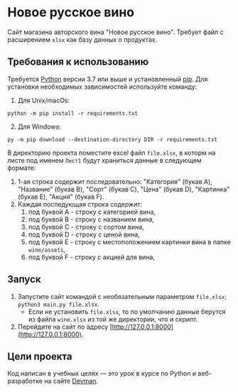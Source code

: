 # Новое русское вино

Сайт магазина авторского вина "Новое русское вино". Требует файл с расширением `xlsx` как базу данных о продуктах.

## Требования к использованию

Требуется [Python](https://www.python.org/downloads/) версии 3.7 или выше и установленный [pip](https://pip.pypa.io/en/stable/getting-started/). Для установки необходимых зависимостей используйте команду:  
1. Для Unix/macOs:
```commandline
python -m pip install -r requirements.txt
```
2. Для Windows:
```commandline
py -m pip download --destination-directory DIR -r requirements.txt
```

В директорию проекта поместите excel файл `file.xlsx`, в которм на листе под именем `Лист1` будут храниться данные в следующем формате:
1. 1-ая строка содержит последовательно: "Категория" (букав A), "Название" (букав B), "Сорт" (букав C), "Цена" (букав D), "Картинка" (букав E), "Акция" (букав F).
2. Каждая последующая строка содержит:
   1. под буквой A - строку с категорией вина,
   2. под буквой B - строку с названием вина,
   3. под буквой C - строку с сортом вина,
   4. под буквой D - строку с ценой вина,
   5. под буквой E - строку с местоположением картинки вина в папке `wine/assets`,
   6. под буквой F - строку с акцией для вина,

## Запуск

1. Запустите сайт командой с необязательным параметром `file.xlsx`: `python3 main.py file.xlsx`.
   - Если не установить `file.xlsx`, то по умолчанию данные берутся из файла `wine.xlsx` из той же директории, что и скрипт.
2. Перейдите на сайт по адресу [http://127.0.0.1:8000](http://127.0.0.1:8000).

## Цели проекта

Код написан в учебных целях — это урок в курсе по Python и веб-разработке на сайте [Devman](https://dvmn.org).
